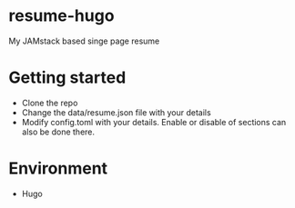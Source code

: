 # resume-hugo
My JAMstack based singe page resume

# Getting started
- Clone the repo
- Change the data/resume.json file with your details
- Modify config.toml with your details. Enable or disable of sections can also be done there.


# Environment

- Hugo
